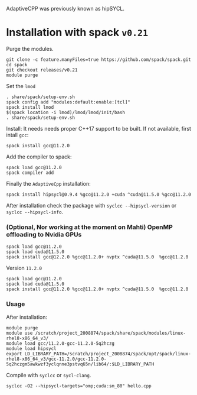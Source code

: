 AdaptiveCPP was previously known as hipSYCL.

# Installation with spack `v0.21`
Purge the modules. 
``` 
git clone -c feature.manyFiles=true https://github.com/spack/spack.git
cd spack
git checkout releases/v0.21
module purge
```
Set the `lmod`

```
. share/spack/setup-env.sh
spack config add "modules:default:enable:[tcl]"
spack install lmod
$(spack location -i lmod)/lmod/lmod/init/bash
. share/spack/setup-env.sh
``` 

Install:
It needs needs proper C++17 support to be built. If not available, first intall `gcc`:

 ```
spack install gcc@11.2.0
```
Add the compiler to spack:

```
spack load gcc@11.2.0
spack compiler add
```
Finally the `AdaptiveCpp` installation:
```
spack install hipsycl@0.9.4 %gcc@11.2.0 +cuda ^cuda@11.5.0 %gcc@11.2.0
```

After installation check the package with `syclcc --hipsycl-version` or `syclcc --hipsycl-info`.

### (Optional, Nor working at the moment on Mahti) OpenMP offloading to Nvidia GPUs

```
spack load gcc@11.2.0
spack load cuda@11.5.0 
spack install gcc@12.2.0 %gcc@11.2.0+ nvptx ^cuda@11.5.0  %gcc@11.2.0
```

Version `11.2.0`
```
spack load gcc@11.2.0
spack load cuda@11.5.0 
spack install gcc@11.2.0 %gcc@11.2.0+ nvptx ^cuda@11.5.0  %gcc@11.2.0
```

### Usage
After installation:

```
module purge
module use /scratch/project_2008874/spack/share/spack/modules/linux-rhel8-x86_64_v3/
module load gcc/11.2.0-gcc-11.2.0-5q2hczg
module load hipsycl
export LD_LIBRARY_PATH=/scratch/project_2008874/spack/opt/spack/linux-rhel8-x86_64_v3/gcc-11.2.0/gcc-11.2.0-5q2hczgm5awkwzf3yclqnne3pstvq65n/lib64/:$LD_LIBRARY_PATH
```
Compile with `syclcc` or `sycl-clang`. 
```
syclcc -O2 --hipsycl-targets="omp;cuda:sm_80" hello.cpp
```

